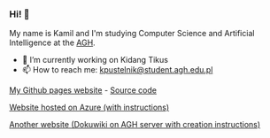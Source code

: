 ### Hi! 👋

My name is Kamil and I'm studying Computer Science and Artificial Intelligence at the [AGH](https://www.agh.edu.pl/).

- 🔭 I’m currently working on Kidang Tikus
- 📫 How to reach me: [kpustelnik@student.agh.edu.pl](mailto:kpustelnik@student.agh.edu.pl)

[My Github pages website](https://kpustelnik.github.io) - [Source code](https://github.com/kpustelnik/kpustelnik.github.io)

[Website hosted on Azure (with instructions)](https://gray-cliff-02660070f.4.azurestaticapps.net/)

[Another website (Dokuwiki on AGH server with creation instructions)](https://student.agh.edu.pl/~kpusteln/)
